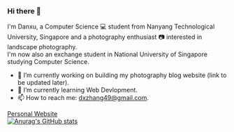 ### Hi there 👋   
I'm Danxu, a Computer Science 💻 student from Nanyang Technological University, Singapore and a photography enthusiast 📷 interested in landscape photography.  
I'm now also an exchange student in National University of Singapore studying Computer Science.

- 🔭 I’m currently working on building my photography blog website (link to be updated later).
- 🌱 I’m currently learning Web Devlopment.
- 📫 How to reach me: dxzhang49@gmail.com.

[Personal Website](https://danxuZzz.github.io)  
[![Anurag's GitHub stats](https://github-readme-stats.vercel.app/api?username=danxuZzz)](https://github.com/anuraghazra/github-readme-stats)

<!--
**danxuZzz/danxuZzz** is a ✨ _special_ ✨ repository because its `README.md` (this file) appears on your GitHub profile.

Here are some ideas to get you started:

- 🔭 I’m currently working on ...
- 🌱 I’m currently learning ...
- 👯 I’m looking to collaborate on ...
- 🤔 I’m looking for help with ...
- 💬 Ask me about ...
- 📫 How to reach me: ...
- 😄 Pronouns: ...
- ⚡ Fun fact: ...
-->

